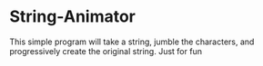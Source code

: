 # String-Animator
This simple program will take a string, jumble the characters, and progressively create the original string. Just for fun
